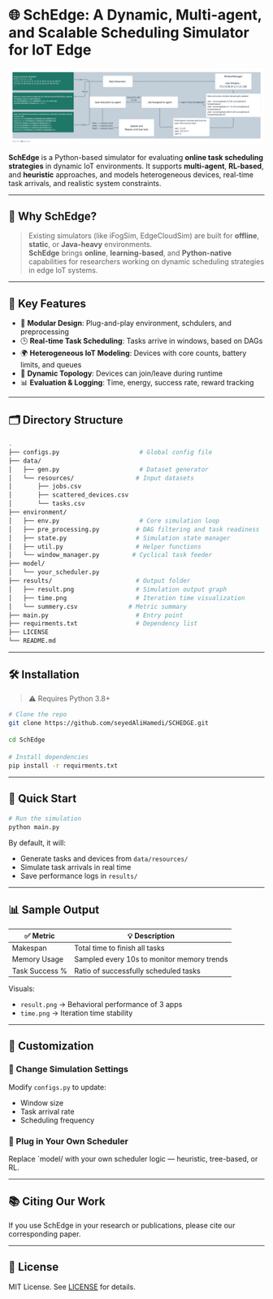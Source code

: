 # 🌐 SchEdge: A Dynamic, Multi-agent, and Scalable Scheduling Simulator for IoT Edge

![Simulator Architecture](./arch.png)

**SchEdge** is a Python-based simulator for evaluating **online task scheduling strategies** in dynamic IoT environments. It supports **multi-agent**, **RL-based**, and **heuristic** approaches, and models heterogeneous devices, real-time task arrivals, and realistic system constraints.

---

## 🧠 Why SchEdge?

> Existing simulators (like iFogSim, EdgeCloudSim) are built for **offline**, **static**, or **Java-heavy** environments.  
> **SchEdge** brings **online**, **learning-based**, and **Python-native** capabilities for researchers working on dynamic scheduling strategies in edge IoT systems.

---

## 🚀 Key Features

- 🧩 **Modular Design**: Plug-and-play environment, schdulers, and preprocessing
- 🕒 **Real-time Task Scheduling**: Tasks arrive in windows, based on DAGs
- 🌍 **Heterogeneous IoT Modeling**: Devices with core counts, battery limits, and queues
- 🔁 **Dynamic Topology**: Devices can join/leave during runtime
- 📊 **Evaluation & Logging**: Time, energy, success rate, reward tracking

---

## 🗂️ Directory Structure

```bash
.
├── configs.py                      # Global config file
├── data/
│   ├── gen.py                      # Dataset generator
│   └── resources/                 # Input datasets
│       ├── jobs.csv
│       ├── scattered_devices.csv
│       └── tasks.csv
├── environment/
│   ├── env.py                      # Core simulation loop
│   ├── pre_processing.py          # DAG filtering and task readiness
│   ├── state.py                   # Simulation state manager
│   ├── util.py                    # Helper functions
│   └── window_manager.py         # Cyclical task feeder
├── model/
│   └── your_scheduler.py
├── results/                       # Output folder
│   ├── result.png                 # Simulation output graph
│   ├── time.png                   # Iteration time visualization
│   └── summery.csv              # Metric summary
├── main.py                        # Entry point
├── requirments.txt                # Dependency list
├── LICENSE
└── README.md
```

---

## 🛠️ Installation

> ⚠️ Requires Python 3.8+

```bash
# Clone the repo
git clone https://github.com/seyedAliHamedi/SCHEDGE.git

cd SchEdge

# Install dependencies
pip install -r requirments.txt
```

---

## 🧪 Quick Start

```bash
# Run the simulation
python main.py
```

By default, it will:

- Generate tasks and devices from `data/resources/`
- Simulate task arrivals in real time
- Save performance logs in `results/`

---

## 📊 Sample Output

| ✅ Metric      | 💡 Description                             |
| -------------- | ------------------------------------------ |
| Makespan       | Total time to finish all tasks             |
| Memory Usage   | Sampled every 10s to monitor memory trends |
| Task Success % | Ratio of successfully scheduled tasks      |

Visuals:

- `result.png` → Behavioral performance of 3 apps
- `time.png` → Iteration time stability

---

## 🧠 Customization

### 🧾 Change Simulation Settings

Modify `configs.py` to update:

- Window size
- Task arrival rate
- Scheduling frequency

### 🔁 Plug in Your Own Scheduler

Replace `model/ with your own scheduler logic — heuristic, tree-based, or RL.

---

## 📚 Citing Our Work

If you use SchEdge in your research or publications, please cite our corresponding paper.

---

## 📜 License

MIT License. See [LICENSE](./LICENSE) for details.
